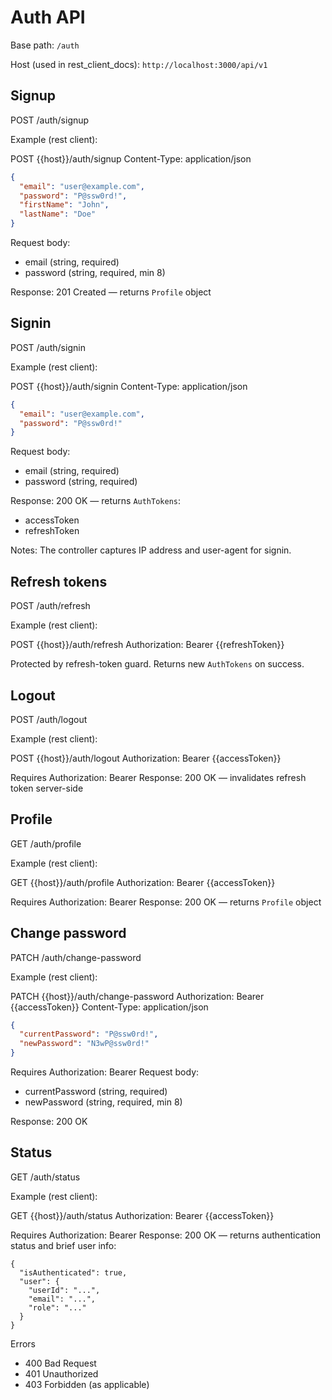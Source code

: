 # Auth API

Base path: `/auth`

Host (used in rest_client_docs): `http://localhost:3000/api/v1`

## Signup

POST /auth/signup

Example (rest client):

POST {{host}}/auth/signup
Content-Type: application/json

```json
{
  "email": "user@example.com",
  "password": "P@ssw0rd!",
  "firstName": "John",
  "lastName": "Doe"
}
```

Request body:

- email (string, required)
- password (string, required, min 8)

Response: 201 Created — returns `Profile` object

## Signin

POST /auth/signin

Example (rest client):

POST {{host}}/auth/signin
Content-Type: application/json

```json
{
  "email": "user@example.com",
  "password": "P@ssw0rd!"
}
```

Request body:

- email (string, required)
- password (string, required)

Response: 200 OK — returns `AuthTokens`:

- accessToken
- refreshToken

Notes: The controller captures IP address and user-agent for signin.

## Refresh tokens

POST /auth/refresh

Example (rest client):

POST {{host}}/auth/refresh
Authorization: Bearer {{refreshToken}}

Protected by refresh-token guard. Returns new `AuthTokens` on success.

## Logout

POST /auth/logout

Example (rest client):

POST {{host}}/auth/logout
Authorization: Bearer {{accessToken}}

Requires Authorization: Bearer <accessToken>
Response: 200 OK — invalidates refresh token server-side

## Profile

GET /auth/profile

Example (rest client):

GET {{host}}/auth/profile
Authorization: Bearer {{accessToken}}

Requires Authorization: Bearer <accessToken>
Response: 200 OK — returns `Profile` object

## Change password

PATCH /auth/change-password

Example (rest client):

PATCH {{host}}/auth/change-password
Authorization: Bearer {{accessToken}}
Content-Type: application/json

```json
{
  "currentPassword": "P@ssw0rd!",
  "newPassword": "N3wP@ssw0rd!"
}
```

Requires Authorization: Bearer <accessToken>
Request body:

- currentPassword (string, required)
- newPassword (string, required, min 8)

Response: 200 OK

## Status

GET /auth/status

Example (rest client):

GET {{host}}/auth/status
Authorization: Bearer {{accessToken}}

Requires Authorization: Bearer <accessToken>
Response: 200 OK — returns authentication status and brief user info:

```
{
  "isAuthenticated": true,
  "user": {
    "userId": "...",
    "email": "...",
    "role": "..."
  }
}
```

Errors

- 400 Bad Request
- 401 Unauthorized
- 403 Forbidden (as applicable)
